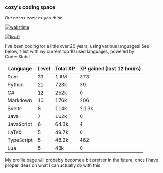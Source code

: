 ### cozy's coding space
*But not as cozy as you think*

[![wakatime](https://wakatime.com/badge/user/c0ba07bb-3421-41be-bd1a-d611e670f250.svg)](https://wakatime.com/@c0ba07bb-3421-41be-bd1a-d611e670f250)

[![ko-fi](https://ko-fi.com/img/githubbutton_sm.svg)](https://ko-fi.com/J3J75ITL4)

I've been coding for a little over 20 years, using various languages! See below, a list with my current top 10 used languages, powered by Code::Stats!
    
| Language | Level | Total XP | XP gained (last 12 hours) |
| --- | --- | --- | --- |
| Rust | 33 | 1.8M | 373 |
| Python | 21 | 723k | 39 |
| C# | 12 | 252k | 0 |
| Markdown | 10 | 176k | 206 |
| Svelte | 8 | 114k | 2.13k |
| Java | 7 | 102k | 0 |
| JavaScript | 6 | 64.3k | 4 |
| LaTeX | 5 | 49.7k | 0 |
| TypeScript | 5 | 48.2k | 462 |
| Lua | 5 | 43k | 0 |
    
My profile page will probably become a bit prettier in the future, once I have proper ideas on what I can actually do with this.